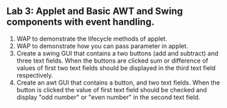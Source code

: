 ## Lab 3: Applet and Basic AWT and Swing components with event handling.
1. WAP to demonstrate the lifecycle methods of applet.
2. WAP to demonstrate how you can pass parameter in applet.
3. Create a swing GUI that contains a two buttons (add and subtract) and three text fields. When the buttons are clicked sum or difference of values of first two text fields should be displayed in the third text field respectively.
4. Create an awt GUI that contains a button, and two text fields. When the button is clicked the value of first text field should be checked and display "odd number" or "even number" in the second text field.



